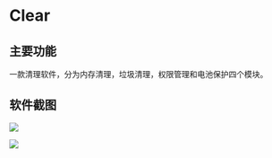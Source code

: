 # Clear
## 主要功能

一款清理软件，分为内存清理，垃圾清理，权限管理和电池保护四个模块。

## 软件截图

![](http://upload-images.jianshu.io/upload_images/2424518-4115a75b6528df7d.png?imageMogr2/auto-orient/strip%7CimageView2/2/w/1240)



![](http://upload-images.jianshu.io/upload_images/2424518-02ce640c78836718.png?imageMogr2/auto-orient/strip%7CimageView2/2/w/1240)









